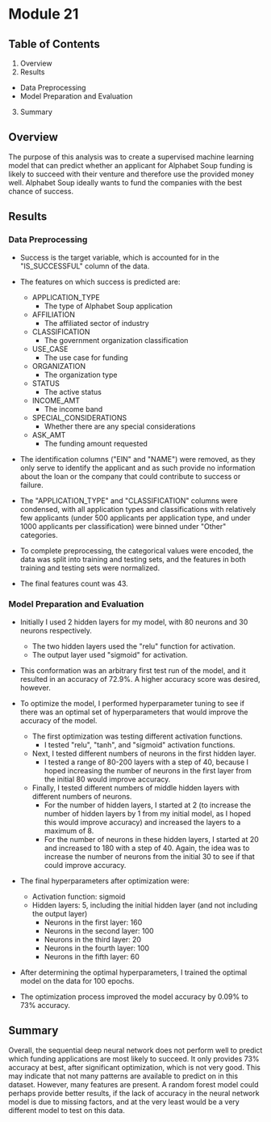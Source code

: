 # Module 21

## Table of Contents

1. Overview
2. Results
  * Data Preprocessing
  * Model Preparation and Evaluation
3. Summary

## Overview

The purpose of this analysis was to create a supervised machine learning model that can predict whether an applicant for Alphabet Soup funding is likely to succeed with their venture and therefore use the provided money well. Alphabet Soup ideally wants to fund the companies with the best chance of success. 

## Results

### Data Preprocessing

* Success is the target variable, which is accounted for in the "IS_SUCCESSFUL" column of the data. 

* The features on which success is predicted are:
  * APPLICATION_TYPE
    * The type of Alphabet Soup application
  * AFFILIATION
    * The affiliated sector of industry
  * CLASSIFICATION
    * The government organization classification
  * USE_CASE
    * The use case for funding
  * ORGANIZATION
    * The organization type
  * STATUS
    * The active status
  * INCOME_AMT
    * The income band
  * SPECIAL_CONSIDERATIONS
    * Whether there are any special considerations
  * ASK_AMT
    * The funding amount requested

* The identification columns ("EIN" and "NAME") were removed, as they only serve to identify the applicant and as such provide no information about the loan or the company that could contribute to success or failure.

* The "APPLICATION_TYPE" and "CLASSIFICATION" columns were condensed, with all application types and classifications with relatively few applicants (under 500 applicants per application type, and under 1000 applicants per classification) were binned under "Other" categories.

* To complete preprocessing, the categorical values were encoded, the data was split into training and testing sets, and the features in both training and testing sets were normalized. 

* The final features count was 43.

### Model Preparation and Evaluation

* Initially I used 2 hidden layers for my model, with 80 neurons and 30 neurons respectively. 
  * The two hidden layers used the "relu" function for activation.
  * The output layer used "sigmoid" for activation.
* This conformation was an arbitrary first test run of the model, and it resulted in an accuracy of 72.9%. A higher accuracy score was desired, however. 

* To optimize the model, I performed hyperparameter tuning to see if there was an optimal set of hyperparameters that would improve the accuracy of the model. 
  * The first optimization was testing different activation functions. 
    * I tested "relu", "tanh", and "sigmoid" activation functions.
  * Next, I tested different numbers of neurons in the first hidden layer.
    * I tested a range of 80-200 layers with a step of 40, because I hoped increasing the number of neurons in the first layer from the initial 80 would improve accuracy.
  * Finally, I tested different numbers of middle hidden layers with different numbers of neurons.
    * For the number of hidden layers, I started at 2 (to increase the number of hidden layers by 1 from my initial model, as I hoped this would improve accuracy) and increased the layers to a maximum of 8.
    * For the number of neurons in these hidden layers, I started at 20 and increased to 180 with a step of 40. Again, the idea was to increase the number of neurons from the initial 30 to see if that could improve accuracy.
* The final hyperparameters after optimization were:
  * Activation function: sigmoid
  * Hidden layers: 5, including the initial hidden layer (and not including the output layer)
    * Neurons in the first layer: 160
    * Neurons in the second layer: 100
    * Neurons in the third layer: 20
    * Neurons in the fourth layer: 100
    * Neurons in the fifth layer: 60
* After determining the optimal hyperparameters, I trained the optimal model on the data for 100 epochs.
* The optimization process improved the model accuracy by 0.09% to 73% accuracy.

## Summary

Overall, the sequential deep neural network does not perform well to predict which funding applications are most likely to succeed. It only provides 73% accuracy at best, after significant optimization, which is not very good. This may indicate that not many patterns are available to predict on in this dataset. However, many features are present. A random forest model could perhaps provide better results, if the lack of accuracy in the neural network model is due to missing factors, and at the very least would be a very different model to test on this data.